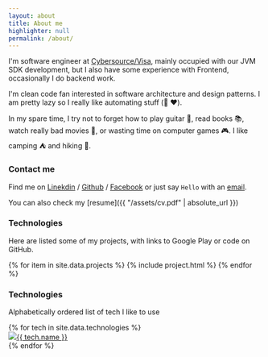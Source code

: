 ```yaml
---
layout: about
title: About me
highlighter: null
permalink: /about/
---
```


I'm software engineer at [Cybersource/Visa][p], mainly occupied with our JVM  SDK development, but I also have some experience with Frontend, occasionally I do backend work.

I'm clean code fan interested in software architecture and design patterns. I am pretty lazy so I really like automating stuff (:snake: :heart:).

In my spare time, I try not to forget how to play guitar :guitar:, read books :books:, watch really bad movies :movie_camera:, or wasting time on computer games :video_game:. I like camping :tent: and hiking :sunrise_over_mountains:.

### Contact me

Find me on [Linekdin][linkedin] / [Github][github] / [Facebook][fb] or just say `Hello` with an
[email](mailto:adam.swiderski89@gmail.com).

You can also check my [resume]({{ "/assets/cv.pdf" | absolute_url }})

### Technologies

Here are listed some of my projects, with links to Google Play or code on GitHub.

{% for item in site.data.projects %}
  {% include project.html %}
{% endfor %}


### Technologies

Alphabetically ordered list of tech I like to use

<div class="chipsContainer">
    <div class="row">
      {% for tech in site.data.technologies %}
      <a href=" {{ tech.link }}">
          <div class="chips"><img src="{{ tech.icon }}">{{ tech.name }}</div>
      </a>
      {% endfor %}
  </div>
</div>

[p]: https://www.cybersource.com
[github]: https://github.com/asvid
[linkedin]: https://pl.linkedin.com/in/aswiderski
[fb]: https://www.facebook.com/adam.swiderski.pmi
